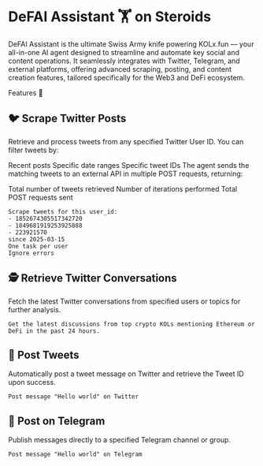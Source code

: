# DeFAI Assistant 🏋️ on Steroids

DeFAI Assistant is the ultimate Swiss Army knife powering KOLx.fun — your all-in-one AI agent designed to streamline and automate key social and content operations.
It seamlessly integrates with Twitter, Telegram, and external platforms, offering advanced scraping, posting, and content creation features, tailored specifically for the Web3 and DeFi ecosystem.

Features 🚀

## 🐦 Scrape Twitter Posts
Retrieve and process tweets from any specified Twitter User ID.
You can filter tweets by:

Recent posts
Specific date ranges
Specific tweet IDs
The agent sends the matching tweets to an external API in multiple POST requests, returning:

Total number of tweets retrieved
Number of iterations performed
Total POST requests sent

```
Scrape tweets for this user_id:
- 1852674305517342720
- 1849681919253925888
- 223921570
since 2025-03-15
One task per user
Ignore errors
```

## 🕵️ Retrieve Twitter Conversations
Fetch the latest Twitter conversations from specified users or topics for further analysis.
```
Get the latest discussions from top crypto KOLs mentioning Ethereum or DeFi in the past 24 hours.
```

## 🐤 Post Tweets
Automatically post a tweet message on Twitter and retrieve the Tweet ID upon success.

```
Post message "Hello world" on Twitter
```

## 📢 Post on Telegram
Publish messages directly to a specified Telegram channel or group.
```
Post message "Hello world" on Telegram
```

